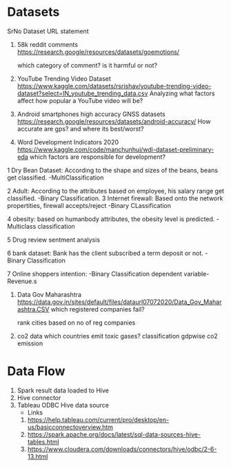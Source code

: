 # Datasets

SrNo 	Dataset URL statement
1. 	58k reddit comments	
	https://research.google/resources/datasets/goemotions/
	
	which category of comment? is it harmful or not?
				
2. 	YouTube Trending Video Dataset
	https://www.kaggle.com/datasets/rsrishav/youtube-trending-video-dataset?select=IN_youtube_trending_data.csv
	Analyzing what factors affect how popular a YouTube video will be?

3.  Android smartphones high accuracy GNSS datasets
	https://research.google/resources/datasets/android-accuracy/
	How accurate are gps? and where its best/worst?
	
4. 	Word Development Indicators 2020
	https://www.kaggle.com/code/manchunhui/wdi-dataset-preliminary-eda
	which factors are responsible for development?
	
1 Dry Bean Dataset: According to the shape and sizes of the beans, 
                    beans get classified.
                   -MultiClassification
				   
2 Adult:  According to the attributes based on employee, his salary range
                    get classified.
                   -Binary Classification.
3 Internet firewall: Based onto the network propertities, firewall accepts/reject
                   -Binary CLassification

4 obesity: based on humanbody attributes, the obesity level is predicted.
                   -Multiclass classification

5 Drug review sentment analysis

6 bank dataset: Bank has the client subscribed a term deposit or not.
                   -Binary Classification

7 Online shoppers intention: -Binary Classification
                             dependent variable-Revenue.s
                   
1. Data Gov Maharashtra
	https://data.gov.in/sites/default/files/dataurl07072020/Data_Gov_Maharashtra.CSV
	which registered companies fail?
	
	rank cities based on no of reg companies

2. co2 data
	which countries emit toxic gases?
	classification gdpwise co2 emission
	
	
# Data Flow

1. Spark result data loaded to Hive
2. Hive connector 
3. Tableau ODBC Hive data source
	* Links
	1. https://help.tableau.com/current/pro/desktop/en-us/basicconnectoverview.htm
	2. https://spark.apache.org/docs/latest/sql-data-sources-hive-tables.html
	3. https://www.cloudera.com/downloads/connectors/hive/odbc/2-6-13.html
		

